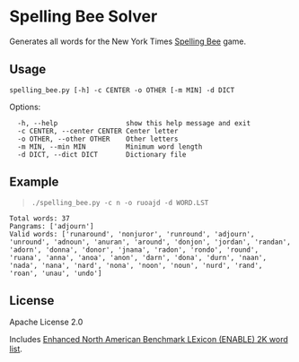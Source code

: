 # Spelling Bee Solver

Generates all words for the New York Times [Spelling Bee](https://www.nytimes.com/puzzles/spelling-bee) game.

## Usage

`spelling_bee.py [-h] -c CENTER -o OTHER [-m MIN] -d DICT`

Options:
```
  -h, --help                 show this help message and exit
  -c CENTER, --center CENTER Center letter
  -o OTHER, --other OTHER    Other letters
  -m MIN, --min MIN          Minimum word length
  -d DICT, --dict DICT       Dictionary file
```

## Example
> `./spelling_bee.py -c n -o ruoajd -d WORD.LST`

```
Total words: 37
Pangrams: ['adjourn']
Valid words: ['runaround', 'nonjuror', 'runround', 'adjourn', 'unround', 'adnoun', 'anuran', 'around', 'donjon', 'jordan', 'randan', 'adorn', 'donna', 'donor', 'jnana', 'radon', 'rondo', 'round', 'ruana', 'anna', 'anoa', 'anon', 'darn', 'dona', 'durn', 'naan', 'nada', 'nana', 'nard', 'nona', 'noon', 'noun', 'nurd', 'rand', 'roan', 'unau', 'undo']
```

## License

Apache License 2.0

Includes [Enhanced North American Benchmark LExicon (ENABLE) 2K word list](http://wiki.puzzlers.org/dokuwiki/doku.php?id=solving:wordlists:about:enable_readme).
